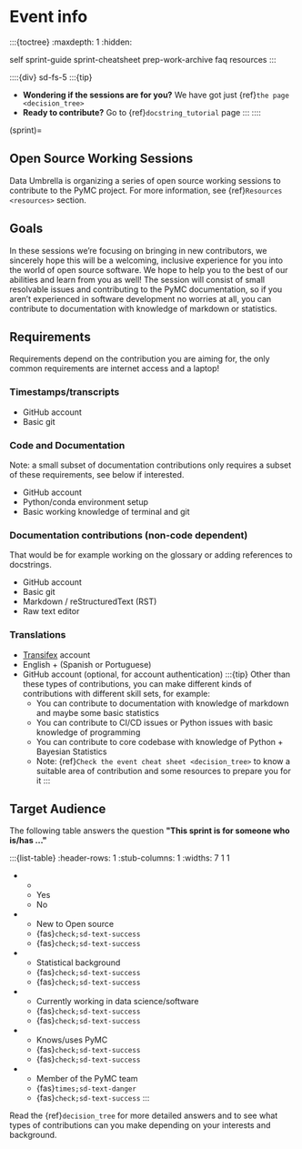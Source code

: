 # Event info

:::{toctree}
:maxdepth: 1
:hidden:

self
sprint-guide
sprint-cheatsheet
prep-work-archive
faq
resources
:::

::::{div} sd-fs-5
:::{tip}
* **Wondering if the sessions are for you?** We have got just {ref}`the page <decision_tree>`
* **Ready to contribute?** Go to {ref}`docstring_tutorial` page
:::
::::

(sprint)=
## Open Source Working Sessions

Data Umbrella is organizing a series of open source working sessions to contribute to the PyMC project. For more information, see {ref}`Resources <resources>` section.

## Goals

In these sessions we’re focusing on bringing in new contributors, we sincerely hope this will be a welcoming, inclusive experience for you into the world of open source software. We hope to help you to the best of our abilities and learn from you as well!
The session will consist of small resolvable issues and contributing to the PyMC documentation, so if you aren’t experienced in software development no worries at all, you can contribute to documentation with knowledge of markdown or statistics.

## Requirements

Requirements depend on the contribution you are aiming for, the only common requirements are internet access and a laptop!

### Timestamps/transcripts
* GitHub account
* Basic git

### Code and Documentation
Note: a small subset of documentation contributions only requires a subset of these requirements, see below if interested.

* GitHub account
* Python/conda environment setup
* Basic working knowledge of terminal and git

### Documentation contributions (non-code dependent)
That would be for example working on the glossary or adding references to docstrings.

* GitHub account
* Basic git
* Markdown / reStructuredText (RST)
* Raw text editor

### Translations
* [Transifex](https://www.transifex.com) account
* English + (Spanish or Portuguese)
* GitHub account (optional, for account authentication)
:::{tip}
Other than these types of contributions, you can make different kinds of contributions with different skill sets, for example:
  - You can contribute to documentation with knowledge of markdown and maybe some basic statistics
  - You can contribute to CI/CD issues or Python issues with basic knowledge of programming
  - You can contribute to core codebase with knowledge of Python + Bayesian Statistics
  - Note: {ref}`Check the event cheat sheet <decision_tree>` to know a suitable area of contribution and some resources to prepare you for it
:::

## Target Audience
The following table answers the question **"This sprint is for someone who is/has ..."**

:::{list-table}
:header-rows: 1
:stub-columns: 1
:widths: 7 1 1

* -
  - Yes
  - No
* - New to Open source
  - {fas}`check;sd-text-success`
  - {fas}`check;sd-text-success`
* - Statistical background
  - {fas}`check;sd-text-success`
  - {fas}`check;sd-text-success`
* - Currently working in data science/software
  - {fas}`check;sd-text-success`
  - {fas}`check;sd-text-success`
* - Knows/uses PyMC
  - {fas}`check;sd-text-success`
  - {fas}`check;sd-text-success`
* - Member of the PyMC team
  - {fas}`times;sd-text-danger`
  - {fas}`check;sd-text-success`
:::

Read the {ref}`decision_tree` for more detailed answers and to see
what types of contributions can you make depending on your interests and
background.
